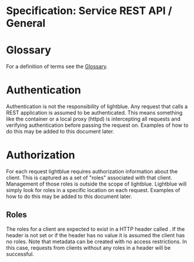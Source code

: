 Specification: Service REST API / General
=========================================

# Glossary
For a definition of terms see the [Glossary](../GLOSSARY.md).

# Authentication
Authentication is not the responsibility of lightblue.  Any request that calls a REST application is assumed to be authenticated.  This means something like the container or a local proxy (httpd) is intercepting all requests and verifying authentication before passing the request on.  Examples of how to do this may be added to this document later.

# Authorization
For each request lightblue requires authorization information about the client.  This is captured as a set of "roles" associated with that client.  Management of those roles is outside the scope of lightblue.  Lightblue will simply look for roles in a specific location on each request.  Examples of how to do this may be added to this document later.

## Roles
The roles for a client are expected to exist in a HTTP header called <TBD>.  If the header is not set or if the header has no value it is assumed the client has no roles.  Note that metadata can be created with no access restrictions.  In this case, requests from clients without any roles in a header will be successful.
